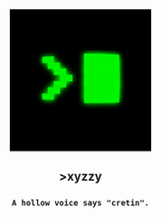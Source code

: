 <div align="center">
<img src="xyzzy.png" height="250" width="250">

## >xyzzy
### `A hollow voice says "cretin".`
</div>